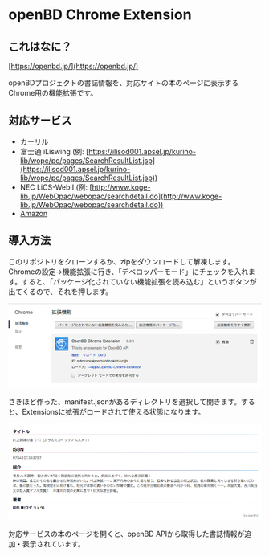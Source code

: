 # openBD Chrome Extension

## これはなに？

[https://openbd.jp/](https://openbd.jp/)

openBDプロジェクトの書誌情報を、対応サイトの本のページに表示するChrome用の機能拡張です。

## 対応サービス

* [カーリル](https://calil.jp)
* 富士通 iLiswing (例: [https://ilisod001.apsel.jp/kurino-lib/wopc/pc/pages/SearchResultList.jsp](https://ilisod001.apsel.jp/kurino-lib/wopc/pc/pages/SearchResultList.jsp))
* NEC LiCS-WebII (例: [http://www.koge-lib.jp/WebOpac/webopac/searchdetail.do](http://www.koge-lib.jp/WebOpac/webopac/searchdetail.do))
* [Amazon](https://www.amazon.co.jp)

## 導入方法

このリポジトリをクローンするか、zipをダウンロードして解凍します。
Chromeの設定→機能拡張に行き、「デベロッパーモード」にチェックを入れます。すると、「パッケージ化されていない機能拡張を読み込む」というボタンが出てくるので、それを押します。

![スクリーンショット](screenshot.png "スクリーンショット")

さきほど作った、manifest.jsonがあるディレクトリを選択して開きます。すると、Extensionsに拡張がロードされて使える状態になります。

![スクリーンショット2](screenshot2.png "スクリーンショット2")

対応サービスの本のページを開くと、openBD APIから取得した書誌情報が追加・表示されています。

